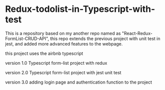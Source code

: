 # Redux-todolist-in-Typescript-with-test
This is a repository based on my another repo named as "React-Redux-FormList-CRUD-API", this repo extends the previous project with unit test in jest, and added more advanced features to the webpage. 

this project uses the airbnb typescript

version 1.0 Typescript form-list project with redux



version 2.0 Typescript form-list project with jest unit test



version 3.0 adding login page and authentication function to the project

